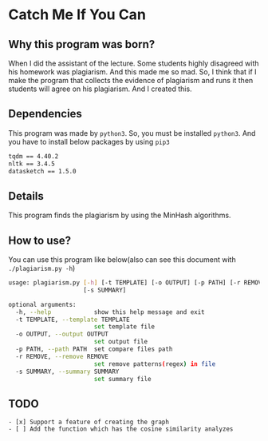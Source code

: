 # Catch Me If You Can

## Why this program was born?

When I did the assistant of the lecture. Some students highly disagreed with his homework was plagiarism. And this made me so mad. So, I think that if I make the program that collects the evidence of plagiarism and runs it then students will agree on his plagiarism. And I created this.

## Dependencies

This program was made by `python3`. So, you must be installed `python3`. And you have to install below packages by using `pip3`

```bash
tqdm == 4.40.2
nltk == 3.4.5
datasketch == 1.5.0
```

## Details

This program finds the plagiarism by using the MinHash algorithms.

## How to use?

You can use this program like below(also can see this document with `./plagiarism.py -h`)

```bash
usage: plagiarism.py [-h] [-t TEMPLATE] [-o OUTPUT] [-p PATH] [-r REMOVE]
                     [-s SUMMARY]

optional arguments:
  -h, --help            show this help message and exit
  -t TEMPLATE, --template TEMPLATE
                        set template file
  -o OUTPUT, --output OUTPUT
                        set output file
  -p PATH, --path PATH  set compare files path
  -r REMOVE, --remove REMOVE
                        set remove patterns(regex) in file
  -s SUMMARY, --summary SUMMARY
                        set summary file
```

## TODO

```
- [x] Support a feature of creating the graph
- [ ] Add the function which has the cosine similarity analyzes
```
